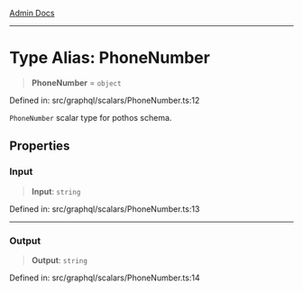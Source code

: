 [Admin Docs](/)

***

# Type Alias: PhoneNumber

> **PhoneNumber** = `object`

Defined in: src/graphql/scalars/PhoneNumber.ts:12

`PhoneNumber` scalar type for pothos schema.

## Properties

### Input

> **Input**: `string`

Defined in: src/graphql/scalars/PhoneNumber.ts:13

***

### Output

> **Output**: `string`

Defined in: src/graphql/scalars/PhoneNumber.ts:14
